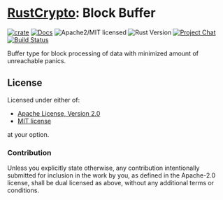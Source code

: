 # [RustCrypto]: Block Buffer

[![crate][crate-image]][crate-link]
[![Docs][docs-image]][docs-link]
![Apache2/MIT licensed][license-image]
![Rust Version][rustc-image]
[![Project Chat][chat-image]][chat-link]
[![Build Status][build-image]][build-link]

Buffer type for block processing of data with minimized amount of unreachable panics.

## License

Licensed under either of:

- [Apache License, Version 2.0](http://www.apache.org/licenses/LICENSE-2.0)
- [MIT license](http://opensource.org/licenses/MIT)

at your option.

### Contribution

Unless you explicitly state otherwise, any contribution intentionally submitted for inclusion in the work by you, as defined in the Apache-2.0 license, shall be dual licensed as above, without any additional terms or conditions.

[//]: # 'badges'
[crate-image]: https://img.shields.io/crates/v/block-buffer.svg
[crate-link]: https://crates.io/crates/block-buffer
[docs-image]: https://docs.rs/block-buffer/badge.svg
[docs-link]: https://docs.rs/block-buffer/
[license-image]: https://img.shields.io/badge/license-Apache2.0/MIT-blue.svg
[rustc-image]: https://img.shields.io/badge/rustc-1.41+-blue.svg
[chat-image]: https://img.shields.io/badge/zulip-join_chat-blue.svg
[chat-link]: https://rustcrypto.zulipchat.com/#narrow/stream/260052-utils
[build-image]: https://github.com/RustCrypto/utils/workflows/block-buffer/badge.svg?branch=master&event=push
[build-link]: https://github.com/RustCrypto/utils/actions/workflows/block-buffer.yml
[//]: # 'general links'
[RustCrypto]: https://github.com/rustcrypto
